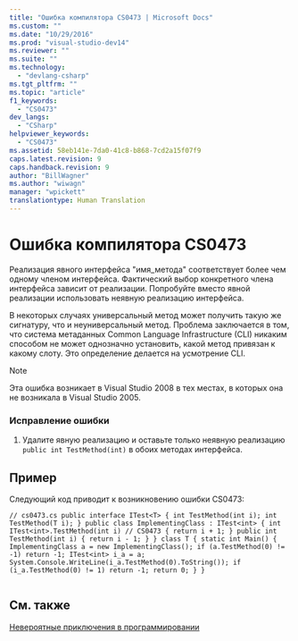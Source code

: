 ```yaml
---
title: "Ошибка компилятора CS0473 | Microsoft Docs"
ms.custom: ""
ms.date: "10/29/2016"
ms.prod: "visual-studio-dev14"
ms.reviewer: ""
ms.suite: ""
ms.technology: 
  - "devlang-csharp"
ms.tgt_pltfrm: ""
ms.topic: "article"
f1_keywords: 
  - "CS0473"
dev_langs: 
  - "CSharp"
helpviewer_keywords: 
  - "CS0473"
ms.assetid: 58eb141e-7da0-41c8-b868-7cd2a15f07f9
caps.latest.revision: 9
caps.handback.revision: 9
author: "BillWagner"
ms.author: "wiwagn"
manager: "wpickett"
translationtype: Human Translation
---
```

# Ошибка компилятора CS0473
Реализация явного интерфейса "имя\_метода" соответствует более чем одному членом интерфейса. Фактический выбор конкретного члена интерфейса зависит от реализации. Попробуйте вместо явной реализации использовать неявную реализацию интерфейса.  
  
 В некоторых случаях универсальный метод может получить такую же сигнатуру, что и неуниверсальный метод. Проблема заключается в том, что система метаданных Common Language Infrastructure \(CLI\) никаким способом не может однозначно установить, какой метод привязан к какому слоту. Это определение делается на усмотрение CLI.  
  
> [!NOTE]
>  Эта ошибка возникает в Visual Studio 2008 в тех местах, в которых она не возникала в Visual Studio 2005.  
  
### Исправление ошибки  
  
1.  Удалите явную реализацию и оставьте только неявную реализацию `public int TestMethod(int)` в обоих методах интерфейса.  
  
## Пример  
 Следующий код приводит к возникновению ошибки CS0473:  
  
```  
// cs0473.cs public interface ITest<T> { int TestMethod(int i); int TestMethod(T i); } public class ImplementingClass : ITest<int> { int ITest<int>.TestMethod(int i) // CS0473 { return i + 1; } public int TestMethod(int i) { return i - 1; } } class T { static int Main() { ImplementingClass a = new ImplementingClass(); if (a.TestMethod(0) != -1) return -1; ITest<int> i_a = a; System.Console.WriteLine(i_a.TestMethod(0).ToString()); if (i_a.TestMethod(0) != 1) return -1; return 0; } }  
  
```  
  
## См. также  
 [Невероятные приключения в программировании](http://blogs.msdn.com/ericlippert/archive/2006/04/06/570126.aspx)
